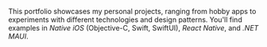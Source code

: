 This portfolio showcases my personal projects, ranging from hobby apps to experiments with different technologies and design patterns. You'll find examples in _Native iOS_ (Objective-C, Swift, SwiftUI), _React Native_, and _.NET MAUI_.


<!---
jjvarghese/jjvarghese is a ✨ special ✨ repository because its `README.md` (this file) appears on your GitHub profile.
You can click the Preview link to take a look at your changes.
--->
